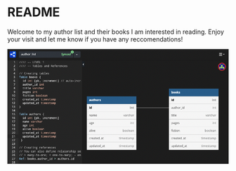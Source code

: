 # README

Welcome to my author list and their books I am interested in reading. Enjoy your visit and let me know if you have any reccomendations!

![database outline](author_books_database_io.png "Database Outline")
